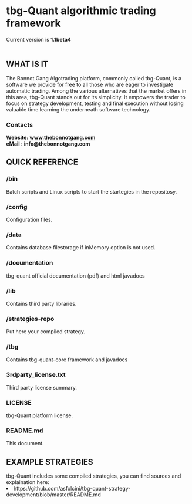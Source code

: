<h1>tbg-Quant algorithmic trading framework</h1>
Current version is <b>1.1beta4</b>
<br><br>

<h2>WHAT IS IT</h2>
<p>
The Bonnot Gang Algotrading platform, commonly called tbg-Quant, is a software we provide for free to all those who are eager to investigate automatic trading. Among the various alternatives that the market offers in this area, tbg-Quant stands out for its simplicity. It empowers the trader to focus on strategy development, testing and final execution without losing valuable time learning the underneath software technology.
</p>

<h3>Contacts</h3>
<b>Website: <a href="http://www.thebonnotgang.com">www.thebonnotgang.com</a></b><br>
<b>eMail  : info@thebonnotgang.com</b>


<h2>QUICK REFERENCE</h2>

<h3>/bin</h3>
Batch scripts and Linux scripts to start the startegies in the repositosy.

<h3>/config</h3>
Configuration files.

<h3>/data</h3>
Contains database filestorage if inMemory option is not used.

<h3>/documentation</h3>
tbg-quant official documentation (pdf) and html javadocs

<h3>/lib</h3>
Contains third party libraries.

<h3>/strategies-repo</h3>
Put here your compiled strategy.

<h3>/tbg</h3>
Contains tbg-quant-core framework and javadocs


<h3>3rdparty_license.txt</h3>
Third party license summary.

<h3>LICENSE</h3>
tbg-Quant platform license.

<h3>README.md</h3>
This document.

<br>
<h2>EXAMPLE STRATEGIES</h2>
tbg-Quant includes some compiled strategies, you can find sources and explaination here:<br>
<li> https://github.com/asfolcini/tbg-quant-strategy-development/blob/master/README.md

